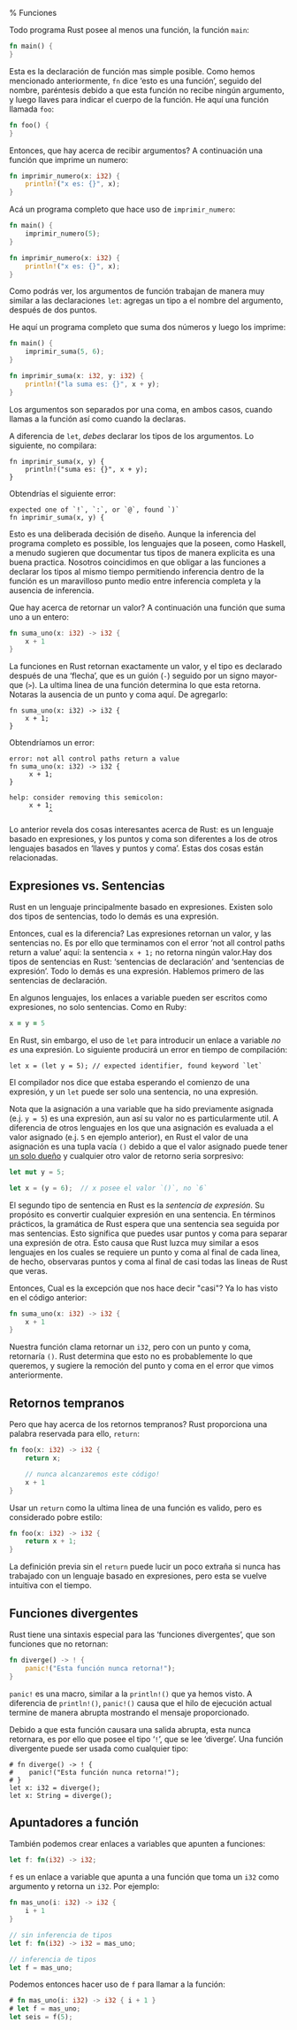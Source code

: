 % Funciones

Todo programa Rust posee al menos una función, la función `main`:

```rust
fn main() {
}
```

Esta es la declaración de función mas simple posible. Como hemos mencionado anteriormente, `fn` dice ‘esto es una función’, seguido del nombre, paréntesis debido a que esta función no recibe ningún argumento, y luego llaves para indicar el cuerpo de la función. He aquí una función llamada `foo`:

```rust
fn foo() {
}
```

Entonces, que hay acerca de recibir argumentos? A continuación una función que imprime un numero:

```rust
fn imprimir_numero(x: i32) {
    println!("x es: {}", x);
}
```

Acá un programa completo que hace uso de `imprimir_numero`:

```rust
fn main() {
    imprimir_numero(5);
}

fn imprimir_numero(x: i32) {
    println!("x es: {}", x);
}
```

Como podrás ver, los argumentos de función trabajan de manera muy similar a las declaraciones `let`: agregas un tipo a el nombre del argumento, después de dos puntos.

He aquí un programa completo que suma dos números y luego los imprime:

```rust
fn main() {
    imprimir_suma(5, 6);
}

fn imprimir_suma(x: i32, y: i32) {
    println!("la suma es: {}", x + y);
}
```

Los argumentos son separados por una coma, en ambos casos, cuando llamas a la función así como cuando la declaras.

A diferencia de `let`, _debes_ declarar los tipos de los argumentos. Lo siguiente, no compilara:

```rust,ignore
fn imprimir_suma(x, y) {
    println!("suma es: {}", x + y);
}
```

Obtendrías el siguiente error:

```text
expected one of `!`, `:`, or `@`, found `)`
fn imprimir_suma(x, y) {
```

Esto es una deliberada decisión de diseño. Aunque la inferencia del programa completo es possible, los lenguajes que la poseen, como Haskell, a menudo sugieren que documentar tus tipos de manera explicita es una buena practica. Nosotros coincidimos en que obligar a las funciones a declarar los tipos al mismo tiempo permitiendo inferencia dentro de la función es un maravilloso punto medio entre inferencia completa y la ausencia de inferencia.

Que hay acerca de retornar un valor? A continuación una función que suma uno a un entero:

```rust
fn suma_uno(x: i32) -> i32 {
    x + 1
}
```

La funciones en Rust retornan exactamente un valor, y el tipo es declarado después de una ‘flecha’, que es un guión (`-`) seguido por un signo mayor-que (`>`). La ultima linea de una función determina lo que esta retorna. Notaras la ausencia de un punto y coma aquí. De agregarlo:

```rust,ignore
fn suma_uno(x: i32) -> i32 {
    x + 1;
}
```

Obtendríamos un error:

```text
error: not all control paths return a value
fn suma_uno(x: i32) -> i32 {
     x + 1;
}

help: consider removing this semicolon:
     x + 1;
          ^
```

Lo anterior revela dos cosas interesantes acerca de Rust: es un lenguaje basado en expresiones, y los puntos y coma son diferentes a los de otros lenguajes basados en ‘llaves y puntos y coma’. Estas dos cosas están relacionadas.

## Expresiones vs. Sentencias

Rust en un lenguaje principalmente basado en expresiones. Existen solo dos tipos de sentencias, todo lo demás es una expresión.

Entonces, cual es la diferencia? Las expresiones retornan un valor, y las sentencias no. Es por ello que terminamos con el error ‘not all control paths return a value’ aquí: la sentencia `x + 1;` no retorna ningún valor.Hay dos tipos de sentencias en Rust: ‘sentencias de declaración’ and ‘sentencias de expresión’.  Todo lo demás es una expresión. Hablemos primero de las sentencias de declaración.

En algunos lenguajes, los enlaces a variable pueden ser escritos como expresiones, no solo sentencias. Como en Ruby:

```ruby
x = y = 5
```

En Rust, sin embargo, el uso de `let` para introducir un enlace a variable _no es_ una expresión. Lo siguiente producirá un error en tiempo de compilación:

```ignore
let x = (let y = 5); // expected identifier, found keyword `let`
```

El compilador nos dice que estaba esperando el comienzo de una expresión, y un `let` puede ser solo una sentencia, no una expresión.

Nota que la asignación a una variable que ha sido previamente asignada  (e.j. `y = 5`) es una expresión, aun así su valor no es particularmente util. A diferencia de otros lenguajes en los que una asignación es evaluada a el valor asignado  (e.j. `5` en ejemplo anterior), en Rust el valor de una asignación es una tupla vacía `()` debido a que el valor asignado puede tener [un solo dueño](ownership.html) y cualquier otro valor de retorno seria sorpresivo:

```rust
let mut y = 5;

let x = (y = 6);  // x posee el valor `()`, no `6`
```

El segundo tipo de sentencia en Rust es la *sentencia de expresión*. Su propósito es convertir cualquier expresión en una sentencia. En términos prácticos, la gramática de Rust espera que una sentencia sea seguida por mas sentencias. Esto significa que puedes usar puntos y coma para separar una expresión de otra. Esto causa que Rust luzca muy similar a esos lenguajes en los cuales se requiere un punto y coma al final de cada linea, de hecho, observaras puntos y coma al final de casi todas las lineas de Rust que veras.

Entonces, Cual es la excepción que nos hace decir "casi"? Ya lo has visto en el código anterior:

```rust
fn suma_uno(x: i32) -> i32 {
    x + 1
}
```

Nuestra función clama retornar un `i32`, pero con un punto y coma, retornaría `()`. Rust determina que esto no es probablemente lo que queremos, y sugiere la remoción del punto y coma en el error que vimos anteriormente.

## Retornos tempranos

Pero que hay acerca de los retornos tempranos? Rust proporciona una palabra reservada para ello, `return`:

```rust
fn foo(x: i32) -> i32 {
    return x;

    // nunca alcanzaremos este código!
    x + 1
}
```

Usar un `return` como la ultima linea de una función es valido, pero es considerado pobre estilo:

```rust
fn foo(x: i32) -> i32 {
    return x + 1;
}
```

La definición previa sin el `return` puede lucir un poco extraña si nunca has trabajado con un lenguaje basado en expresiones, pero esta se vuelve intuitiva con el tiempo.

## Funciones divergentes

Rust tiene una sintaxis especial para las ‘funciones divergentes’, que son funciones que no retornan:

```rust
fn diverge() -> ! {
    panic!("Esta función nunca retorna!");
}
```

`panic!` es una macro, similar a la `println!()` que ya hemos visto. A diferencia de  `println!()`, `panic!()` causa que el hilo de ejecución actual termine de manera abrupta mostrando el mensaje proporcionado.

Debido a que esta función causara una salida abrupta, esta nunca retornara, es por ello que posee el tipo ‘`!`’, que se lee ‘diverge’. Una función divergente puede ser usada como cualquier tipo:

```should_panic
# fn diverge() -> ! {
#    panic!("Esta función nunca retorna!");
# }
let x: i32 = diverge();
let x: String = diverge();
```

## Apuntadores a función

También podemos crear enlaces a variables que apunten a funciones:

```rust
let f: fn(i32) -> i32;
```

`f` es un enlace a variable que apunta a una función que toma un `i32` como argumento y retorna un `i32`. Por ejemplo:

```rust
fn mas_uno(i: i32) -> i32 {
    i + 1
}

// sin inferencia de tipos
let f: fn(i32) -> i32 = mas_uno;

// inferencia de tipos
let f = mas_uno;
```

Podemos entonces hacer uso de `f` para llamar a la función:

```rust
# fn mas_uno(i: i32) -> i32 { i + 1 }
# let f = mas_uno;
let seis = f(5);
```
